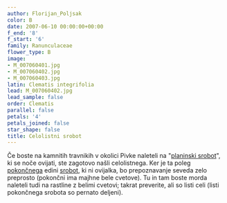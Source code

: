 ```yaml
---
author: Florijan_Poljsak
color: B
date: 2007-06-10 00:00:00+00:00
f_end: '8'
f_start: '6'
family: Ranunculaceae
flower_type: B
image:
- M_007060401.jpg
- M_007060402.jpg
- M_007060403.jpg
latin: Clematis integrifolia
lead: M_007060402.jpg
lead_sample: false
order: Clematis
parallel: false
petals: '4'
petals_joined: false
star_shape: false
title: Celolistni srobot
---
```

Če boste na kamnitih travnikih v okolici Pivke naleteli na "[planinski srobot](../../clematisalpina/planinski-srobot/)", ki se noče ovijati, ste zagotovo našli celolistnega. Ker je ta poleg [pokončnega](../../clematisrecta/pokon&#269;ni-srobot/) edini [srobot](../../genus/clematis/), ki ni ovijalka, bo prepoznavanje seveda zelo preprosto (pokončni ima majhne bele cvetove). Tu in tam boste morda naleteli tudi na rastline z belimi cvetovi; takrat preverite, ali so listi celi (listi pokončnega srobota so pernato deljeni).
